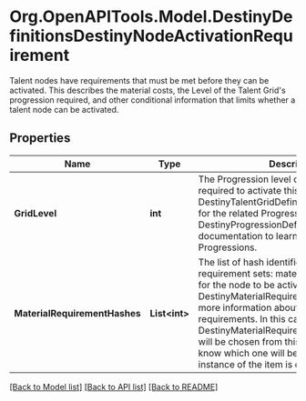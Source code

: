# Org.OpenAPITools.Model.DestinyDefinitionsDestinyNodeActivationRequirement
Talent nodes have requirements that must be met before they can be activated.  This describes the material costs, the Level of the Talent Grid's progression required, and other conditional information that limits whether a talent node can be activated.

## Properties

Name | Type | Description | Notes
------------ | ------------- | ------------- | -------------
**GridLevel** | **int** | The Progression level on the Talent Grid required to activate this node.  See DestinyTalentGridDefinition.progressionHash for the related Progression, and read DestinyProgressionDefinition&#39;s documentation to learn more about Progressions. | [optional] 
**MaterialRequirementHashes** | **List&lt;int&gt;** | The list of hash identifiers for material requirement sets: materials that are required for the node to be activated. See DestinyMaterialRequirementSetDefinition for more information about material requirements.  In this case, only a single DestinyMaterialRequirementSetDefinition will be chosen from this list, and we won&#39;t know which one will be chosen until an instance of the item is created. | [optional] 

[[Back to Model list]](../README.md#documentation-for-models) [[Back to API list]](../README.md#documentation-for-api-endpoints) [[Back to README]](../README.md)

